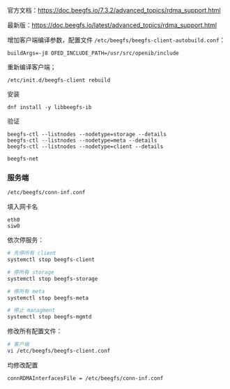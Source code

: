 官方文档：<https://doc.beegfs.io/7.3.2/advanced_topics/rdma_support.html>

最新版：<https://doc.beegfs.io/latest/advanced_topics/rdma_support.html>

增加客户端编译参数，配置文件 `/etc/beegfs/beegfs-client-autobuild.conf`：

```
buildArgs=-j8 OFED_INCLUDE_PATH=/usr/src/openib/include
```

重新编译客户端；

```
/etc/init.d/beegfs-client rebuild
```

安装

```
dnf install -y libbeegfs-ib
```

验证

```
beegfs-ctl --listnodes --nodetype=storage --details
beegfs-ctl --listnodes --nodetype=meta --details
beegfs-ctl --listnodes --nodetype=client --details

beegfs-net
```


### 服务端

```bash
/etc/beegfs/conn-inf.conf
```

填入网卡名

```plain
eth0
siw0
```

依次停服务：

```bash
# 先停所有 client
systemctl stop beegfs-client

# 停所有 storage
systemctl stop beegfs-storage

# 停所有 meta
systemctl stop beegfs-meta

# 停止 managment
systemctl stop beegfs-mgmtd
```

修改所有配置文件：

```bash
# 客户端
vi /etc/beegfs/beegfs-client.conf
```

均修改配置

```bash
connRDMAInterfacesFile = /etc/beegfs/conn-inf.conf
```
